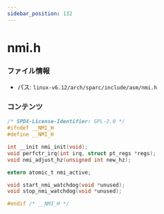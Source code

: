 ```yaml
---
sidebar_position: 132
---
```

# nmi.h

### ファイル情報

- パス: `linux-v6.12/arch/sparc/include/asm/nmi.h`

### コンテンツ

```h
/* SPDX-License-Identifier: GPL-2.0 */
#ifndef __NMI_H
#define __NMI_H

int __init nmi_init(void);
void perfctr_irq(int irq, struct pt_regs *regs);
void nmi_adjust_hz(unsigned int new_hz);

extern atomic_t nmi_active;

void start_nmi_watchdog(void *unused);
void stop_nmi_watchdog(void *unused);

#endif /* __NMI_H */

```
